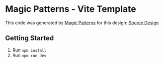# Magic Patterns - Vite Template

This code was generated by [Magic Patterns](https://magicpatterns.com) for this design: [Source Design](https://www.magicpatterns.com/c/82pns8dv6fvlkpu2pkrvsz)

## Getting Started

1. Run `npm install`
2. Run `npm run dev`
